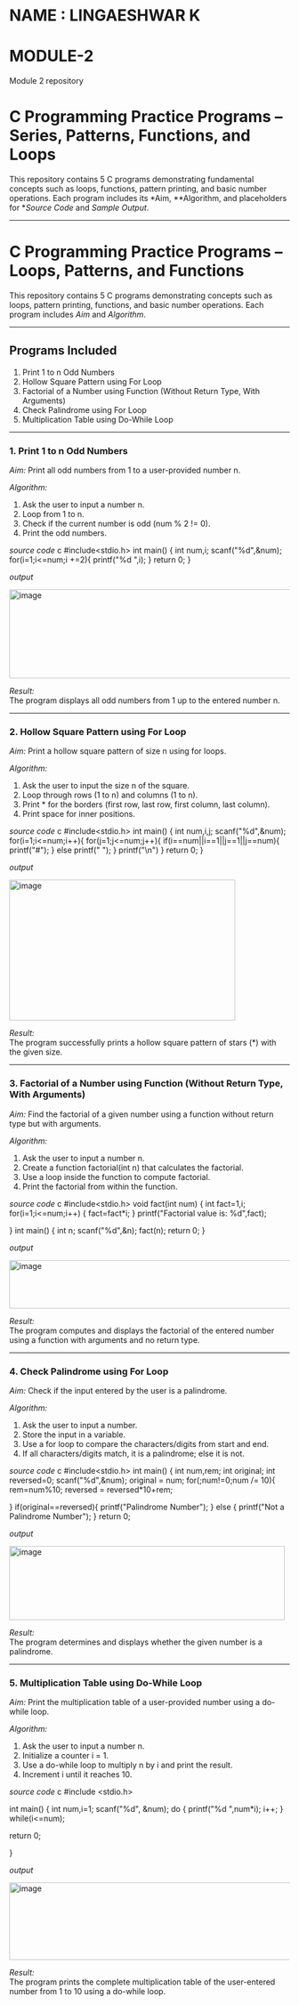# NAME : LINGAESHWAR K

# MODULE-2
Module 2 repository
# C Programming Practice Programs – Series, Patterns, Functions, and Loops

This repository contains 5 C programs demonstrating fundamental concepts such as loops, functions, pattern printing, and basic number operations. Each program includes its *Aim, **Algorithm, and placeholders for **Source Code* and *Sample Output*.

---
# C Programming Practice Programs – Loops, Patterns, and Functions

This repository contains 5 C programs demonstrating concepts such as loops, pattern printing, functions, and basic number operations. Each program includes *Aim* and *Algorithm*.

---

## Programs Included
1. Print 1 to n Odd Numbers  
2. Hollow Square Pattern using For Loop  
3. Factorial of a Number using Function (Without Return Type, With Arguments)  
4. Check Palindrome using For Loop  
5. Multiplication Table using Do-While Loop  

---

### 1. Print 1 to n Odd Numbers
*Aim:* Print all odd numbers from 1 to a user-provided number n.  

*Algorithm:*  
1. Ask the user to input a number n.  
2. Loop from 1 to n.  
3. Check if the current number is odd (num % 2 != 0).  
4. Print the odd numbers.

*source code*
c
#include<stdio.h>
int main()
{
    int num,i;
    scanf("%d",&num);
    for(i=1;i<=num;i +=2){
        printf("%d ",i);
    }
    return 0;
}

*output*

<img width="575" height="160" alt="image" src="https://github.com/user-attachments/assets/2cc1a847-974a-48ed-a56b-2eb453965a0d" />


*Result:*  
The program displays all odd numbers from 1 up to the entered number n.

---

### 2. Hollow Square Pattern using For Loop
*Aim:* Print a hollow square pattern of size n using for loops.  

*Algorithm:*  
1. Ask the user to input the size n of the square.  
2. Loop through rows (1 to n) and columns (1 to n).  
3. Print * for the borders (first row, last row, first column, last column).  
4. Print space for inner positions.

*source code*
c
#include<stdio.h>
int main()
{
    int num,i,j;
    scanf("%d",&num);
    for(i=1;i<=num;i++){
        for(j=1;j<=num;j++){
            if(i==num||i==1||j==1||j==num){
                printf("#");
            }
            else
                printf(" ");
                    }
            printf("\n")
                    }
    return 0;
}

*output*

<img width="406" height="253" alt="image" src="https://github.com/user-attachments/assets/b0a92da2-3cce-4d7d-8d96-9f8db9d490c4" />


*Result:*  
The program successfully prints a hollow square pattern of stars (*) with the given size.




---

### 3. Factorial of a Number using Function (Without Return Type, With Arguments)
*Aim:* Find the factorial of a given number using a function without return type but with arguments.  

*Algorithm:*  
1. Ask the user to input a number n.  
2. Create a function factorial(int n) that calculates the factorial.  
3. Use a loop inside the function to compute factorial.  
4. Print the factorial from within the function.

*source code*
c
#include<stdio.h>
void fact(int num)
{
    int fact=1,i;
    for(i=1;i<=num;i++)
    {
        fact=fact*i;
    }
    printf("Factorial value is: %d",fact);
    
}
int main()
{
    int n;
    scanf("%d",&n);
    fact(n);
    return 0;
}

*output*

<img width="595" height="87" alt="image" src="https://github.com/user-attachments/assets/cf57ce5b-a598-41ea-9480-27f02306ecf9" />



*Result:*  
The program computes and displays the factorial of the entered number using a function with arguments and no return type.




---

### 4. Check Palindrome using For Loop
*Aim:* Check if the input entered by the user is a palindrome.  

*Algorithm:*  
1. Ask the user to input a number.  
2. Store the input in a variable.  
3. Use a for loop to compare the characters/digits from start and end.  
4. If all characters/digits match, it is a palindrome; else it is not.

*source code*
c
#include<stdio.h>
int main()
{
    int num,rem;
    int original;
    int reversed=0;
    scanf("%d",&num);
    original = num;
    for(;num!=0;num /= 10){
        rem=num%10;
        reversed = reversed*10+rem;
        
  }
    if(original==reversed){
        printf("Palindrome Number");
    }
        else
    {
        printf("Not a Palindrome Number");
    }
    return 0;

    
*output*

<img width="495" height="133" alt="image" src="https://github.com/user-attachments/assets/ce350c0c-3648-48d4-9a4a-6cf52409d323" />



*Result:*  
The program determines and displays whether the given number is a palindrome.



---

### 5. Multiplication Table using Do-While Loop
*Aim:* Print the multiplication table of a user-provided number using a do-while loop.  

*Algorithm:*  
1. Ask the user to input a number n.  
2. Initialize a counter i = 1.  
3. Use a do-while loop to multiply n by i and print the result.  
4. Increment i until it reaches 10.

*source code*
c
#include <stdio.h>

int main()
{
 int num,i=1;
 scanf("%d", &num);
 do {
     printf("%d ",num*i);
     i++;
    }
    while(i<=num);
    
     
 return 0;

}


*output*

<img width="639" height="139" alt="image" src="https://github.com/user-attachments/assets/453e9fc4-031f-4fb0-ace3-f3170666d1d8" />


*Result:*  
The program prints the complete multiplication table of the user-entered number from 1 to 10 using a do-while loop.
